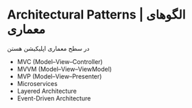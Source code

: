 # Architectural Patterns | الگوهای معماری
در سطح معماری اپلیکیشن هستن
- MVC (Model–View–Controller)
- MVVM (Model–View–ViewModel)
- MVP (Model–View–Presenter)
- Microservices
- Layered Architecture
- Event-Driven Architecture
